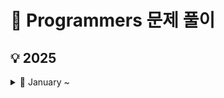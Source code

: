# 📄 Programmers 문제 풀이
## 💡 2025
<details>
<summary>📆 January ~ </summary>

| 날짜 | 문제 번호 | 문제 이름 |
|:----------:|:----------:|:----------:|
| 2025-03-04 | 43438 | [입국심사](https://github.com/sehaim/algorithm/tree/master/PRGS_Solution/prgs_43238_입국심사) |
| 2025-03-05 | 42842 | [카펫](https://github.com/sehaim/algorithm/tree/master/PRGS_Solution/prgs_42842_카펫) |

</details>